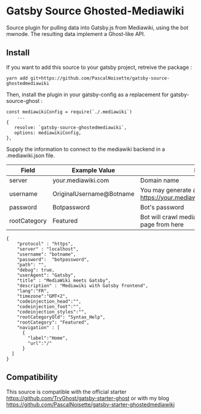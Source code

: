 # Gatsby Source Ghosted-Mediawiki

Source plugin for pulling data into Gatsby.js from Mediawiki, using the bot mwnode. The resulting data implement a Ghost-like API.

## Install


If you want to add this source to your gatsby project, retreive the package :

`yarn add git+https://github.com/PascalNoisette/gatsby-source-ghostedmediawiki`

Then, install the plugin in your gatsby-config as a replacement for gatsby-source-ghost :
```
const mediawikiConfig = require(`./.mediawiki`)
    ...
{
   resolve: `gatsby-source-ghostedmediawiki`,
   options: mediawikiConfig,
},
```
Supply the information to connect to the mediawiki backend in a .mediawiki.json file.

| Field        | Example Value            | Description                                                                       |
|--------------|--------------------------|-----------------------------------------------------------------------------------|
| server       | your.mediawiki.com       | Domain name                                                                       |
| username     | OriginalUsername@Botname | You may generate a bot from here https://your.mediawiki.com/Special:BotPasswords  |
| password     | Botpassword              | Bot's password                                                                    |
| rootCategory | Featured                 | Bot will crawl mediawiki from the root and create page from here                 |


```
{
    "protocol" : "https",
    "server" : "localhost",
    "username": "botname",
    "password":  "botpassword",
    "path": "",
    "debug": true,
    "userAgent": "Gatsby",
    "title" : "MediaWiki meets Gatsby",
    "description" : "Mediawiki with Gatsby frontend",
    "lang":"FR",
    "timezone":"GMT+2",
    "codeinjection_head":"",
    "codeinjection_foot":"",
    "codeinjection_styles":"",
    "rootCategoryOld": "Syntax_Help",
    "rootCategory": "Featured",
    "navigation" : [
      {
        "label":"Home",
        "url":"/"
      }
  ]
}

```

## Compatibility

This source is compatible with the official starter https://github.com/TryGhost/gatsby-starter-ghost or with my blog https://github.com/PascalNoisette/gatsby-starter-ghostedmediawiki